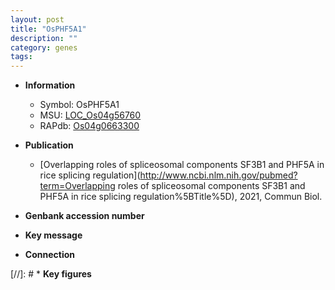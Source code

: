 ```yaml
---
layout: post
title: "OsPHF5A1"
description: ""
category: genes
tags: 
---
```


* **Information**  
    + Symbol: OsPHF5A1  
    + MSU: [LOC_Os04g56760](http://rice.uga.edu/cgi-bin/ORF_infopage.cgi?orf=LOC_Os04g56760)  
    + RAPdb: [Os04g0663300](https://rapdb.dna.affrc.go.jp/locus/?name=Os04g0663300)  

* **Publication**  
    + [Overlapping roles of spliceosomal components SF3B1 and PHF5A in rice splicing regulation](http://www.ncbi.nlm.nih.gov/pubmed?term=Overlapping roles of spliceosomal components SF3B1 and PHF5A in rice splicing regulation%5BTitle%5D), 2021, Commun Biol.

* **Genbank accession number**  

* **Key message**  

* **Connection**  

[//]: # * **Key figures**  


